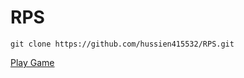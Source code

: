 # RPS
    git clone https://github.com/hussien415532/RPS.git
 <a href="https://hussien415532.github.io/RPS/"> Play Game</a>
